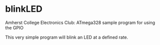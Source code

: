 blinkLED
===========

Amherst College Electronics Club: ATmega328 sample program for using the GPIO

This very simple program will blink an LED at a defined rate.